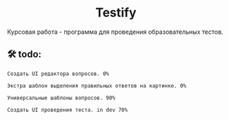 <h1 align="center" id="title">Testify</h1>

<p id="description">Курсовая работа - программа для проведения образовательных тестов.</p>

<h2>🛠️ todo:</h2>

```
Создать UI редактора вопросов. 0%
```

```
Экстра шаблон выделения правильных ответов на картинке. 0%
```

```
Универсальные шаблоны вопросов. 90%
```

```
Создать UI проведения теста. in dev 70%
```
